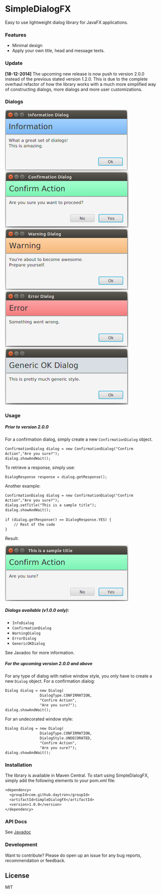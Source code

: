 # SimpleDialogFX   

Easy to use lightweight dialog library for JavaFX applications.

### Features
  - Minimal design 
  - Apply your own title, head and message texts.

### Update
**[18-12-2014]** The upcoming new release is now push to version 2.0.0 instead of the previous stated version 1.2.0. This is due to the complete overhaul refactor of how the library works with a much more simplified way of constructing dialogs, more dialogs and more user customizations.

### Dialogs
![Info](https://raw.githubusercontent.com/Daytron/SimpleDialogFX/master/Screenshots/InfoDialog.png?token=AGk1WtIl0yQai-c3MiXwwyPwtbakmtY4ks5UmUB6wA%3D%3D)
![Confirmation](https://raw.githubusercontent.com/Daytron/SimpleDialogFX/master/Screenshots/ConfirmDialog.png?token=AGk1Wszv2Ed0NeExs00rvs0RxzWKNHquks5UmUChwA%3D%3D)
![Warning](https://raw.githubusercontent.com/Daytron/SimpleDialogFX/master/Screenshots/WarningDialog.png?token=AGk1WkOat2dl0G-gUxoeE8ockiVejWY-ks5UmUC6wA%3D%3D)
![Error](https://raw.githubusercontent.com/Daytron/SimpleDialogFX/master/Screenshots/ErrorDialog.png?token=AGk1Why_GDl4ELib3F_X8rq1NS2chp1kks5UmUDQwA%3D%3D)
![GenericOK](https://raw.githubusercontent.com/Daytron/SimpleDialogFX/master/Screenshots/GenericOKDialog.png?token=AGk1Whpo9J-RTuqldAtwGAGa-qAG1jXxks5UmUHzwA%3D%3D)

### Usage
##### Prior to version 2.0.0
For a confirmation dialog, simply create a new `ConfirmationDialog` object.
```
ConfirmationDialog dialog = new ConfirmationDialog("Confirm Action","Are you sure?");
dialog.showAndWait();
```

To retrieve a response, simply use:
```
DialogResponse response = dialog.getResponse();
```
Another example:
```
ConfirmationDialog dialog = new ConfirmationDialog("Confirm Action","Are you sure?");
dialog.setTitle("This is a sample title");
dialog.showAndWait();

if (dialog.getResponse() == DialogResponse.YES) {
    // Rest of the code
}
```

Result:

![](https://raw.githubusercontent.com/Daytron/SimpleDialogFX/master/Screenshots/Example1.png?token=AGk1WoIR64Ya--Vi2cwke9I-LhXW-_fsks5UmUF-wA%3D%3D)

##### Dialogs available (v1.0.0 only):
- `InfoDialog`
- `ConfirmationDialog`
- `WarningDialog`
- `ErrorDialog`
- `GenericOKDialog`

See Javadoc for more information.

##### For the upcoming version 2.0.0 and above
For any type of dialog with native window style, you only have to create a new `Dialog` object. For a confirmation dialog:
```
Dialog dialog = new Dialog(
                DialogType.CONFIRMATION,
                "Confirm Action",
                "Are you sure?");
dialog.showAndWait();
```
For an undecorated window style:
```
Dialog dialog = new Dialog(
                DialogType.CONFIRMATION,
                DialogStyle.UNDECORATED,
                "Confirm Action",
                "Are you sure?");
dialog.showAndWait();
```



### Installation
The library is available in Maven Central. To start using SimpleDialogFX, simply add the following elements to your pom.xml file:

```
<dependency>
  <groupId>com.github.daytron</groupId>
  <artifactId>SimpleDialogFX</artifactId>
  <version>1.0.0</version>
</dependency>
```

### API Docs
See [Javadoc]

### Development

Want to contribute? Please do open up an issue for any bug reports, recommendation or feedback. 



License
----

MIT

[Javadoc]:https://daytron.github.io/SimpleDialogFX/apidocs/

